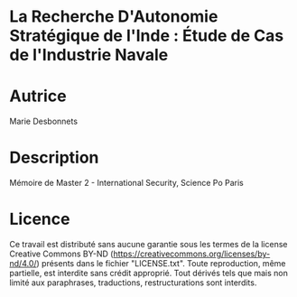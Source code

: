 La Recherche D'Autonomie Stratégique de l'Inde : Étude de Cas de l'Industrie Navale
===================================================================================

Autrice
=======
Marie Desbonnets

Description
===========
Mémoire de Master 2 - International Security, Science Po Paris

Licence
=======
Ce travail est distributé sans aucune garantie sous les termes de la license Creative Commons BY-ND (https://creativecommons.org/licenses/by-nd/4.0/) présents dans le fichier "LICENSE.txt". Toute reproduction, même partielle, est interdite sans crédit approprié. Tout dérivés tels que mais non limité aux paraphrases, traductions, restructurations sont interdits.
